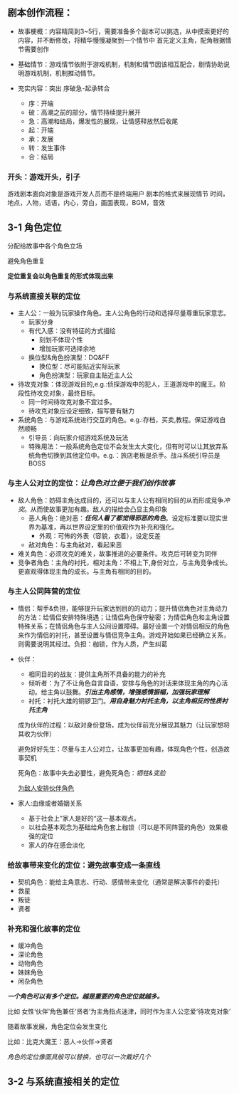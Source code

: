 ## 剧本创作流程：

* 故事梗概：内容精简到3~5行，需要准备多个副本可以挑选，从中摸索更好的内容，并不断修改，将精华慢慢凝聚到一个情节中
首先定义主角，配角根据情节需要创作

* 基础情节：游戏情节依附于游戏机制，机制和情节因该相互配合，剧情协助说明游戏机制，机制推动情节。

* 充实内容：突出 序破急-起承转合
    - 序：开端
    - 破：高潮之前的部分，情节持续提升展开
    - 急：高潮和结局，爆发性的展现，让情感释放然后收尾

    * 起：开端
    * 承：发展
    * 转：发生事件
    * 合：结局

### 开头：游戏开头，引子
游戏剧本面向对象是游戏开发人员而不是终端用户
剧本的格式来展现情节
时间，地点，人物，话语，内心，旁白，画面表现，BGM，音效

## 3-1 角色定位
分配给故事中各个角色立场

避免角色重复

**定位重复会以角色重复的形式体现出来**

### 与系统直接关联的定位
* 主人公：一般为玩家操作角色。主人公角色的行动和选择尽量尊重玩家意志。
    - 玩家分身
    - 有代入感：没有特征的方式描绘
        - 刻划不体现个性
        - 增加玩家可选择余地
    - 换位型&角色扮演型：DQ&FF
        - 换位型：尽可能贴近实际玩家
        - 角色扮演型：玩家自主贴近主人公
* 待攻克对象：体现游戏目的,e.g.:侦探游戏中的犯人，王道游戏中的魔王。阶段性待攻克对象，最终目标。
    * 同一时间待攻克对象不宜过多。
    * 待攻克对象应设定细致，描写要有魅力
* 系统角色：与游戏系统进行交互的角色。e.g.:存档，买卖,教程。保证游戏自然顺畅
    * 引导员：向玩家介绍游戏系统及玩法
    * 特殊用法：一般系统角色定位不会发生太大变化，但有时可以让其放弃系统角色切换到其他定位中。e.g.：旅店老板是杀手。战斗系统引导员是BOSS
### 与主人公对立的定位：*让角色对立便于我们创作故事*
* 敌人角色：妨碍主角达成目的，还可以与主人公有相同的目的从而形成竞争*冲突*。从而使故事更加有趣。敌人的描绘会凸显主角印象
    * 恶人角色：绝对恶：***任何人看了都觉得邪恶的角色***。设定标准要以现实世界为基准，再以世界设定里的价值观作为补充和强化。
        * 外观：可怖的外表（容貌，衣着），设定反差
    * 敌对角色：与主角敌对，看起来恶
* 难关角色：必须攻克的难关，故事推进的必要条件。攻克后可转变为同伴
* 竞争者角色：主角的衬托，相对主角：不相上下,身份对立，与主角竞争成长。更直观得体现主角的成长。与主角有相同的目的。
### 与主人公同阵营的定位
* 情侣：帮手&负担，能够提升玩家达到目的的动力；提升情侣角色对主角动力的方法：给情侣安排特殊境遇；让情侣角色保守秘密；为情侣角色和主角设置特殊关系；在情侣角色与主人公间设置障碍。最好设置一个对情侣相反的角色来作为情侣的衬托，甚至设置与情侣竞争主角。游戏开始如果已经确立关系，则需要说明其经过。负担：枷锁，作为人质，产生纠葛
* 伙伴：
    * 相同目的的战友：提供主角所不具备的能力的补充
    * 倾听者：为了不让角色自言自语，安排与角色的对话来体现主角的内心活动。给主角以鼓舞。***引出主角感情，增强感情振幅，加强玩家理解***
    * 衬托：衬托大雄的铜锣卫门。***用自身魅力衬托主角，以主角相反的性质衬托主角***

    成为伙伴的过程：以敌对身份登场，成为伙伴前充分展现其魅力（让玩家想将其收为伙伴）
    
    避免好好先生：尽量与主人公对立，让故事更加有趣，体现角色个性，创造故事契机

    死角色：故事中失去必要性，避免死角色：*牺牲&变脸*

    <u>为敌人安排伙伴角色</u>

* 家人:血缘或者婚姻关系
    * 基于社会上”家人是好的“这一基本观点。
    * 以社会基本观念为基础给角色套上枷锁（可以是不同阵营的角色）效果极强的定位
    * 家人的存在感会淡化

### 给故事带来变化的定位：避免故事变成一条直线
* 契机角色：能给主角意志、行动、感情带来变化（通常是解决事件的委托）
* 救星
* 叛徒
* 贤者
### 补充和强化故事的定位
* 缓冲角色
* 深论角色
* 动物角色
* 妹妹角色
* 闲杂角色

***一个角色可以有多个定位。越是重要的角色定位就越多。***

比如 女性‘伙伴’角色兼任‘贤者’为主角指点迷津，同时作为主人公恋爱‘待攻克对象’

随着故事发展，角色定位会发生变化

比如：比克大魔王：恶人->伙伴->贤者

*角色的定位像面具般可以替换，也可以一次戴好几个*

## 3-2 与系统直接相关的定位

